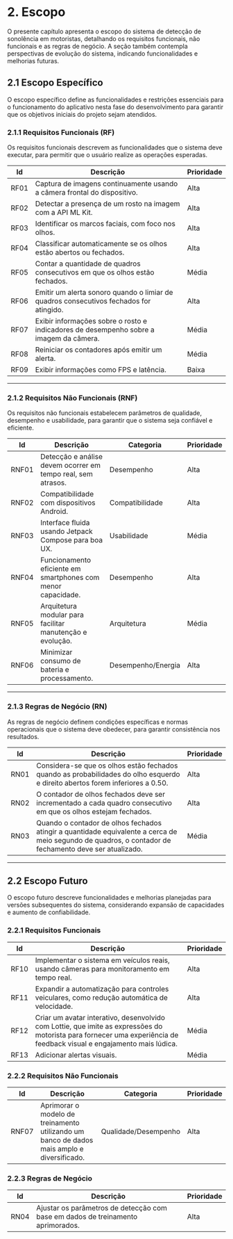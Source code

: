 
# 2. Escopo
O presente capítulo apresenta o escopo do sistema de detecção de sonolência em motoristas, detalhando os requisitos funcionais, não funcionais e as regras de negócio. A seção também contempla perspectivas de evolução do sistema, indicando funcionalidades e melhorias futuras.

## 2.1 Escopo Específico
O escopo específico define as funcionalidades e restrições essenciais para o funcionamento do aplicativo nesta fase do desenvolvimento para garantir que os objetivos iniciais do projeto sejam atendidos.

### 2.1.1 Requisitos Funcionais (RF)
Os requisitos funcionais descrevem as funcionalidades que o sistema deve executar, para permitir que o usuário realize as operações esperadas.  


| Id   | Descrição                                                                                 | Prioridade |
|------|-------------------------------------------------------------------------------------------|-----------|
| RF01 | Captura de imagens continuamente usando a câmera frontal do dispositivo.                  | Alta      |
| RF02 | Detectar a presença de um rosto na imagem com a API ML Kit.                                | Alta      |
| RF03 | Identificar os marcos faciais, com foco nos olhos.                                         | Alta      |
| RF04 | Classificar automaticamente se os olhos estão abertos ou fechados.                         | Alta      |
| RF05 | Contar a quantidade de quadros consecutivos em que os olhos estão fechados.                | Média     |
| RF06 | Emitir um alerta sonoro quando o limiar de quadros consecutivos fechados for atingido.    | Alta      |
| RF07 | Exibir informações sobre o rosto e indicadores de desempenho sobre a imagem da câmera.    | Média     |
| RF08 | Reiniciar os contadores após emitir um alerta.                                             | Média     |
| RF09 | Exibir informações como FPS e latência.                                                   | Baixa     |

---

### 2.1.2 Requisitos Não Funcionais (RNF)
Os requisitos não funcionais estabelecem parâmetros de qualidade, desempenho e usabilidade, para garantir que o sistema seja confiável e eficiente.  

| Id    | Descrição                                                        | Categoria            | Prioridade |
|-------|-----------------------------------------------------------------|--------------------|-----------|
| RNF01 | Detecção e análise devem ocorrer em tempo real, sem atrasos.    | Desempenho         | Alta      |
| RNF02 | Compatibilidade com dispositivos Android.                        | Compatibilidade    | Alta      |
| RNF03 | Interface fluida usando Jetpack Compose para boa UX.            | Usabilidade        | Média     |
| RNF04 | Funcionamento eficiente em smartphones com menor capacidade.    | Desempenho         | Alta      |
| RNF05 | Arquitetura modular para facilitar manutenção e evolução.       | Arquitetura        | Média     |
| RNF06 | Minimizar consumo de bateria e processamento.                   | Desempenho/Energia | Alta      |

---

### 2.1.3 Regras de Negócio (RN)
As regras de negócio definem condições específicas e normas operacionais que o sistema deve obedecer, para garantir consistência nos resultados.  

| Id   | Descrição                                                                                       | Prioridade |
|------|-------------------------------------------------------------------------------------------------|-----------|
| RN01 | Considera-se que os olhos estão fechados quando as probabilidades do olho esquerdo e direito abertos forem inferiores a 0.50. | Alta      |
| RN02 | O contador de olhos fechados deve ser incrementado a cada quadro consecutivo em que os olhos estejam fechados. | Alta      |
| RN03 | Quando o contador de olhos fechados atingir a quantidade equivalente a cerca de meio segundo de quadros, o contador de fechamento deve ser atualizado. | Média     |

---

## 2.2 Escopo Futuro
O escopo futuro descreve funcionalidades e melhorias planejadas para versões subsequentes do sistema, considerando expansão de capacidades e aumento de confiabilidade.

### 2.2.1 Requisitos Funcionais

| Id   | Descrição                                                                                   | Prioridade |
|------|---------------------------------------------------------------------------------------------|-----------|
| RF10 | Implementar o sistema em veículos reais, usando câmeras para monitoramento em tempo real.  | Alta      |
| RF11 | Expandir a automatização para controles veiculares, como redução automática de velocidade. | Alta      |
| RF12 | Criar um avatar interativo, desenvolvido com Lottie, que imite as expressões do motorista para fornecer uma experiência de feedback visual e engajamento mais lúdica. | Média |
| RF13 | Adicionar alertas visuais.                                                                  | Média     |

### 2.2.2 Requisitos Não Funcionais

| Id     | Descrição                                                                                       | Categoria            | Prioridade |
|--------|-------------------------------------------------------------------------------------------------|--------------------|-----------|
| RNF07  | Aprimorar o modelo de treinamento utilizando um banco de dados mais amplo e diversificado.     | Qualidade/Desempenho | Alta      |

### 2.2.3 Regras de Negócio

| Id   | Descrição                                                                                      | Prioridade |
|------|------------------------------------------------------------------------------------------------|-----------|
| RN04 | Ajustar os parâmetros de detecção com base em dados de treinamento aprimorados.                | Alta      |

